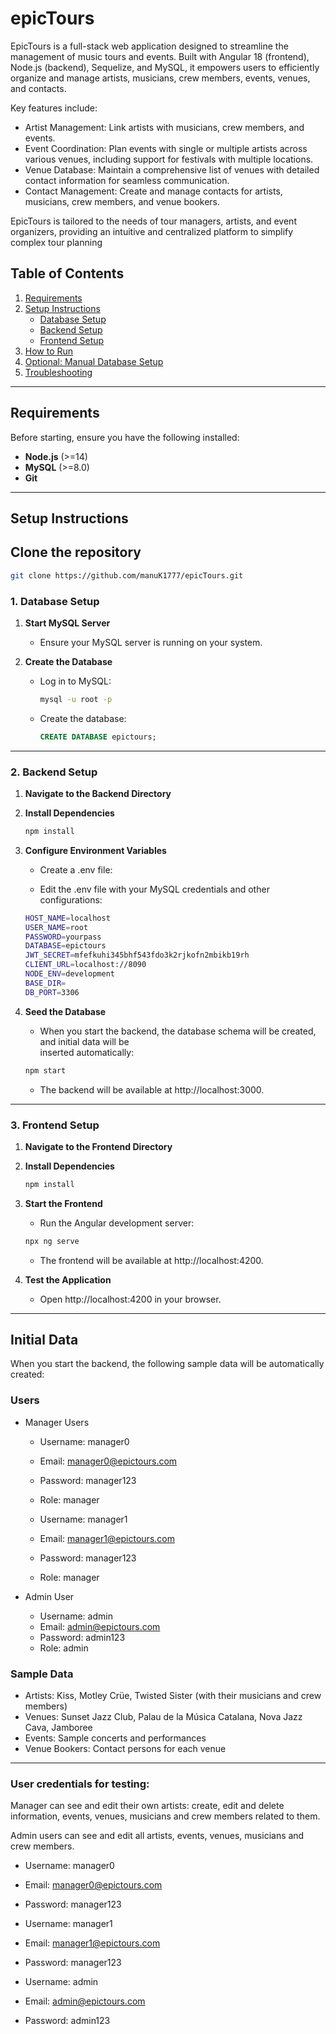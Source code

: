 # epicTours

EpicTours is a full-stack web application designed to streamline the management of music tours and events. Built with Angular 18 (frontend), Node.js (backend), Sequelize, and MySQL, it empowers users to efficiently organize and manage artists, musicians, crew members, events, venues, and contacts.

Key features include:

   - Artist Management: Link artists with musicians, crew members, and events.
   - Event Coordination: Plan events with single or multiple artists across 
     various venues, including support for festivals with multiple locations.
   - Venue Database: Maintain a comprehensive list of venues with detailed 
     contact information for seamless communication.
   - Contact Management: Create and manage contacts for artists, musicians, crew 
     members, and venue bookers.
   
EpicTours is tailored to the needs of tour managers, artists, and event organizers, providing an intuitive and centralized platform to simplify complex tour planning​


## Table of Contents
1. [Requirements](#requirements)
2. [Setup Instructions](#setup-instructions)
    - [Database Setup](#database-setup)
    - [Backend Setup](#backend-setup)
    - [Frontend Setup](#frontend-setup)
3. [How to Run](#how-to-run)
4. [Optional: Manual Database Setup](#optional-manual-database-setup)
5. [Troubleshooting](#troubleshooting)

---

## Requirements

Before starting, ensure you have the following installed:

- **Node.js** (>=14)
- **MySQL** (>=8.0)
- **Git**

---

## Setup Instructions

## Clone the repository
   ```bash
   git clone https://github.com/manuK1777/epicTours.git
   ```

### 1. Database Setup

1. **Start MySQL Server**
   - Ensure your MySQL server is running on your system.

2. **Create the Database**
   - Log in to MySQL:
     ```bash
     mysql -u root -p
     ```
   - Create the database:
     ```sql
     CREATE DATABASE epictours;
     ```


---


### 2. Backend Setup

1. **Navigate to the Backend Directory**
   

2. **Install Dependencies**
   ```bash
   npm install
   ```  
   
3. **Configure Environment Variables**   
  
   - Create a .env file:

   - Edit the .env file with your MySQL credentials and other configurations:
   ```bash
   HOST_NAME=localhost
   USER_NAME=root
   PASSWORD=yourpass
   DATABASE=epictours
   JWT_SECRET=mfefkuhi345bhf543fdo3k2rjkofn2mbikb19rh
   CLIENT_URL=localhost://8090
   NODE_ENV=development
   BASE_DIR=
   DB_PORT=3306
   ```
4. **Seed the Database**  
   - When you start the backend, the database schema will be created, and initial data will be   
     inserted automatically: 
   ```bash
   npm start
   ```
   - The backend will be available at http://localhost:3000.


---



### 3. Frontend Setup     

1. **Navigate to the Frontend Directory**
   
  
2. **Install Dependencies**   
   ```bash
   npm install
   ```

3. **Start the Frontend**
   - Run the Angular development server:
   ```bash
   npx ng serve
   ```
   - The frontend will be available at http://localhost:4200.


4. **Test the Application**  
   - Open http://localhost:4200 in your browser.


---


## Initial Data

When you start the backend, the following sample data will be automatically created:

### Users

- Manager Users
  - Username: manager0
  - Email: manager0@epictours.com
  - Password: manager123
  - Role: manager

  - Username: manager1
  - Email: manager1@epictours.com
  - Password: manager123
  - Role: manager

- Admin User
  - Username: admin
  - Email: admin@epictours.com
  - Password: admin123
  - Role: admin

### Sample Data
- Artists: Kiss, Motley Crüe, Twisted Sister (with their musicians and crew members)
- Venues: Sunset Jazz Club, Palau de la Música Catalana, Nova Jazz Cava, Jamboree
- Events: Sample concerts and performances
- Venue Bookers: Contact persons for each venue

---

### User credentials for testing:

Manager can see and edit their own artists: create, edit and delete information, events, venues, musicians and crew members related to them.

Admin users can see and edit all artists, events, venues, musicians and crew members.

- Username: manager0
- Email: manager0@epictours.com
- Password: manager123

- Username: manager1
- Email: manager1@epictours.com
- Password: manager123

- Username: admin
- Email: admin@epictours.com
- Password: admin123
